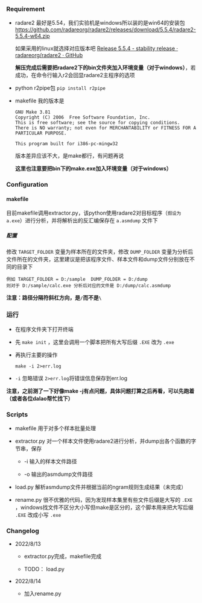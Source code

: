 ### Requirement

* radare2  最好是5.54，我们实验机是windows所以装的是win64的安装包  https://github.com/radareorg/radare2/releases/download/5.5.4/radare2-5.5.4-w64.zip
  
  如果采用的linux就选择对应版本吧 [Release 5.5.4 - stability release · radareorg/radare2 · GitHub](https://github.com/radareorg/radare2/releases/tag/5.5.4)
  
  **解压完成后需要把radare2下的bin文件夹加入环境变量（对于windows）**，若成功，在命令行输入r2会回显radare2主程序的选项

* python r2pipe包 `pip install r2pipe`

* makefile 我的版本是
  
  ```
  GNU Make 3.81
  Copyright (C) 2006  Free Software Foundation, Inc.
  This is free software; see the source for copying conditions.
  There is NO warranty; not even for MERCHANTABILITY or FITNESS FOR A
  PARTICULAR PURPOSE.
  
  This program built for i386-pc-mingw32
  ```
  
  版本差异应该不大，是make都行，有问题再说
  
  **这里也注意要把bin下的make.exe加入环境变量（对于windows）**

### Configuration

#### makefile

目前makefile调用extractor.py，该python使用radare2对目标程序（`假设为a.exe`）进行分析，并将解析出的反汇编保存在 `a.asmdump` 文件下

##### 配置

修改 `TARGET_FOLDER` 变量为样本所在的文件夹，修改 `DUMP_FOLDER` 变量为分析后文件所在的文件夹，这里建议是把该程序文件、样本文件和dump文件分别放在不同的目录下

```
例如 TARGET_FOLDER = D:/sample  DUMP_FOLDER = D:/dump
则对于 D:/sample/calc.exe 分析后对应的文件是 D:/dump/calc.asmdump
```

**注意：路径分隔符斜杠方向，是`/`而不是`\`**

### 运行

* 在程序文件夹下打开终端

* 先 `make init` ，这里会调用一个脚本把所有大写后缀 `.EXE` 改为 `.exe`

* 再执行主要的操作
  
  ```
  make -i 2>err.log
  ```

* `-i` 忽略错误 `2>err.log`将错误信息保存到err.log

**注意，之前测了一下好像make -j有点问题，具体问题打算之后再看，可以先跑着（或者各位dalao帮忙找下）**

### Scripts

- makefile 用于对多个样本批量处理

- extractor.py 对一个样本文件使用radare2进行分析，并dump出各个函数的字节串，保存
  
  - -i 输入的样本文件路径
  
  - -o 输出的asmdump文件路径

- load.py 解析asmdump文件并根据当前的ngram规则生成结果（未完成）

- rename.py 很不优雅的代码，因为发现样本集里有些文件后缀是大写的 `.EXE` ，windows找文件不区分大小写但make是区分的，这个脚本用来把大写后缀 `.EXE` 改成小写 `.exe`

### Changelog

* 2022/8/13
  
  * extractor.py完成，makefile完成
  
  * TODO： load.py

* 2022/8/14
  
  * 加入rename.py
